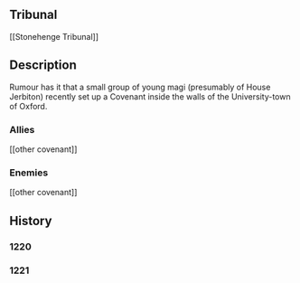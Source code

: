 ## Tribunal
[[Stonehenge Tribunal]]

## Description
Rumour has it that a small group of young magi (presumably of House Jerbiton) recently set up a Covenant inside the walls of the University-town of Oxford.

### Allies
[[other covenant]]

### Enemies
[[other covenant]]

## History

### 1220

### 1221
